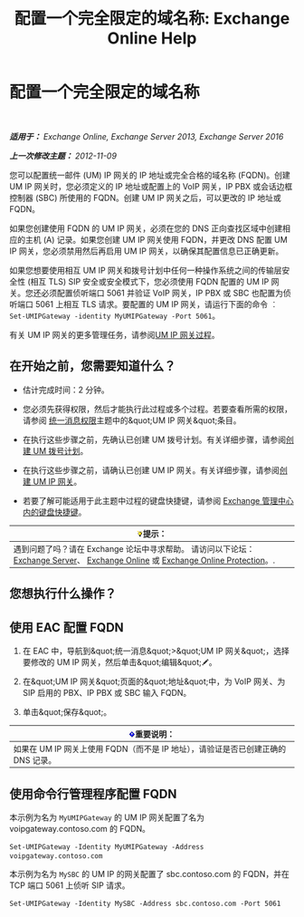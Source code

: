 ﻿---
title: '配置一个完全限定的域名称: Exchange Online Help'
TOCTitle: 配置一个完全限定的域名称
ms:assetid: af093f87-59b7-44a8-a9a2-8f17f0cc7db8
ms:mtpsurl: https://technet.microsoft.com/zh-cn/library/Ee423553(v=EXCHG.150)
ms:contentKeyID: 50491301
ms.date: 05/23/2018
mtps_version: v=EXCHG.150
ms.translationtype: MT
---

# 配置一个完全限定的域名称

 

_**适用于：** Exchange Online, Exchange Server 2013, Exchange Server 2016_

_**上一次修改主题：** 2012-11-09_

您可以配置统一邮件 (UM) IP 网关的 IP 地址或完全合格的域名称 (FQDN)。创建 UM IP 网关时，您必须定义的 IP 地址或配置上的 VoIP 网关，IP PBX 或会话边框控制器 (SBC) 所使用的 FQDN。创建 UM IP 网关之后，可以更改的 IP 地址或 FQDN。

如果您创建使用 FQDN 的 UM IP 网关，必须在您的 DNS 正向查找区域中创建相应的主机 (A) 记录。如果您创建 UM IP 网关使用 FQDN，并更改 DNS 配置 UM IP 网关，您必须禁用然后再启用 UM IP 网关，以确保其配置信息已正确更新。

如果您想要使用相互 UM IP 网关和拨号计划中任何一种操作系统之间的传输层安全性 (相互 TLS) SIP 安全或安全模式下，您必须使用 FQDN 配置的 UM IP 网关。您还必须配置侦听端口 5061 并验证 VoIP 网关，IP PBX 或 SBC 也配置为侦听端口 5061 上相互 TLS 请求。要配置的 UM IP 网关，请运行下面的命令 ︰ `Set-UMIPGateway -identity MyUMIPGateway -Port 5061`。

有关 UM IP 网关的更多管理任务，请参阅[UM IP 网关过程](um-ip-gateway-procedures-exchange-2013-help.md)。

## 在开始之前，您需要知道什么？

  - 估计完成时间：2 分钟。

  - 您必须先获得权限，然后才能执行此过程或多个过程。若要查看所需的权限，请参阅 [统一消息权限](unified-messaging-permissions-exchange-2013-help.md)主题中的\&quot;UM IP 网关\&quot;条目。

  - 在执行这些步骤之前，先确认已创建 UM 拨号计划。有关详细步骤，请参阅[创建 UM 拨号计划](create-a-um-dial-plan-exchange-2013-help.md)。

  - 在执行这些步骤之前，请确认已创建 UM IP 网关。有关详细步骤，请参阅[创建 UM IP 网关](create-a-um-ip-gateway-exchange-2013-help.md)。

  - 若要了解可能适用于此主题中过程的键盘快捷键，请参阅 [Exchange 管理中心内的键盘快捷键](keyboard-shortcuts-in-the-exchange-admin-center-exchange-online-protection-help.md)。

<table>
<thead>
<tr class="header">
<th><img src="images/Bb124558.tip(EXCHG.150).gif" title="提示" alt="提示" />提示：</th>
</tr>
</thead>
<tbody>
<tr class="odd">
<td>遇到问题了吗？请在 Exchange 论坛中寻求帮助。 请访问以下论坛：<a href="https://go.microsoft.com/fwlink/p/?linkid=60612">Exchange Server</a>、 <a href="https://go.microsoft.com/fwlink/p/?linkid=267542">Exchange Online</a> 或 <a href="https://go.microsoft.com/fwlink/p/?linkid=285351">Exchange Online Protection</a>。.</td>
</tr>
</tbody>
</table>


## 您想执行什么操作？

## 使用 EAC 配置 FQDN

1.  在 EAC 中，导航到\&quot;统一消息\&quot;\>\&quot;UM IP 网关\&quot;，选择要修改的 UM IP 网关，然后单击\&quot;编辑\&quot;![编辑图标](images/Bb124582.6f53ccb2-1f13-4c02-bea0-30690e6ea71d(EXCHG.150).gif "编辑图标")。

2.  在\&quot;UM IP 网关\&quot;页面的\&quot;地址\&quot;中，为 VoIP 网关、为 SIP 启用的 PBX、IP PBX 或 SBC 输入 FQDN。

3.  单击\&quot;保存\&quot;。

<table>
<thead>
<tr class="header">
<th><img src="images/Bb124558.important(EXCHG.150).gif" title="重要说明" alt="重要说明" />重要说明：</th>
</tr>
</thead>
<tbody>
<tr class="odd">
<td>如果在 UM IP 网关上使用 FQDN（而不是 IP 地址），请验证是否已创建正确的 DNS 记录。</td>
</tr>
</tbody>
</table>


## 使用命令行管理程序配置 FQDN

本示例为名为 `MyUMIPGateway` 的 UM IP 网关配置了名为 voipgateway.contoso.com 的 FQDN。

    Set-UMIPGateway -Identity MyUMIPGateway -Address voipgateway.contoso.com

本示例为名为 `MySBC` 的 UM IP 的网关配置了 sbc.contoso.com 的 FQDN，并在 TCP 端口 5061 上侦听 SIP 请求。

    Set-UMIPGateway -Identity MySBC -Address sbc.contoso.com -Port 5061

